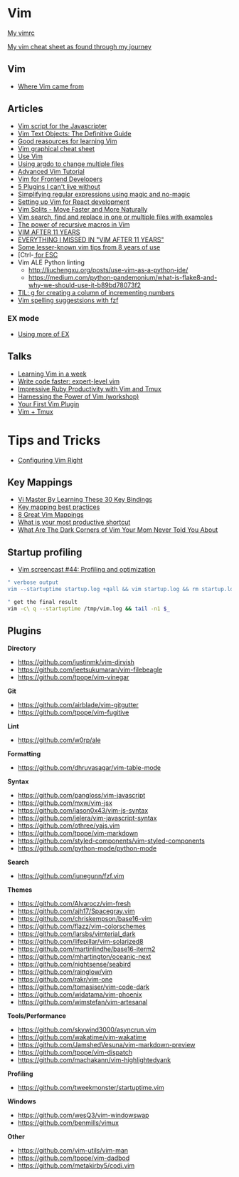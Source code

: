# Vim

[My vimrc](https://github.com/billyxs/.vim/blob/master/vimrc)

[My vim cheat sheet as found through my journey](https://github.com/billyxs/notes.md/blob/master/vim/CHEAT_SHEET.md)

## Vim
- [Where Vim came from](https://twobithistory.org/2018/08/05/where-vim-came-from.html) 

## Articles

- [Vim script for the Javascripter](https://w0rp.com/blog/post/vim-script-for-the-javascripter/)
- [Vim Text Objects: The Definitive Guide](https://blog.carbonfive.com/2011/10/17/vim-text-objects-the-definitive-guide/)
- [Good reasources for learning Vim](https://www.quora.com/What-are-some-good-resources-for-learning-Vim)
- [Vim graphical cheat sheet](http://www.viemu.com/vi-vim-cheat-sheet.gif)
- [Use Vim](https://antjanus.com/blog/thoughts-and-opinions/use-vim/)
- [Using argdo to change multiple files](http://vimcasts.org/episodes/using-argdo-to-change-multiple-files/)
- [Advanced Vim Tutorial](http://tebrik.kampanya.org.tr/Linux/Books/advanced_vim_tutorial.pdf)
- [Vim for Frontend Developers](https://speakerdeck.com/csswizardry/vim-for-front-end-developers)
- [5 Plugins I can't live without](https://hackernoon.com/5-vim-plugins-i-cant-live-without-for-javascript-development-f7e98f98e8d5)
- [Simplifying regular expressions using magic and no-magic](http://vim.wikia.com/wiki/Simplifying_regular_expressions_using_magic_and_no-magic)
- [Setting up Vim for React development](https://drivy.engineering/setting-up-vim-for-react/)
- [Vim Splits - Move Faster and More Naturally](https://robots.thoughtbot.com/vim-splits-move-faster-and-more-naturally)
- [Vim search, find and replace in one or multiple files with examples](http://web-techno.net/vim-search/)
- [The power of recursive macros in Vim](https://jovicailic.org/2018/06/recursive-macros-in-vim/)
- [VIM AFTER 11 YEARS](https://statico.github.io/vim.html)
- [EVERYTHING I MISSED IN "VIM AFTER 11 YEARS"](https://statico.github.io/vim2.html)
- [Some lesser-known vim tips from 8 years of use](https://tomjwatson.com/blog/vim-tips/)
- [Ctrl-[ for ESC](https://www.reddit.com/r/vim/comments/94ao9t/mrw_i_discovered_you_can_use_ctrl_instead_of_esc/)
- Vim ALE Python linting
  - http://liuchengxu.org/posts/use-vim-as-a-python-ide/
  - https://medium.com/python-pandemonium/what-is-flake8-and-why-we-should-use-it-b89bd78073f2
- [TIL: g<C-a> for creating a column of incrementing numbers](https://www.reddit.com/r/vim/comments/a1lvb1/til_gca_for_creating_a_column_of_incrementing/)
- [Vim spelling suggestsions with fzf](https://dev.to/coreyja/vim-spelling-suggestions-with-fzf-1ccc)

### EX mode
- [Using more of EX](https://sanctum.geek.nz/arabesque/using-more-of-ex/) 


## Talks

- [Learning Vim in a week](https://www.youtube.com/watch?v=_NUO4JEtkDw)
- [Write code faster: expert-level vim](http://youtu.be/SkdrYWhh-8s)
- [Impressive Ruby Productivity with Vim and Tmux](http://youtu.be/9jzWDr24UHQ)
- [Harnessing the Power of Vim (workshop)](https://teamtreehouse.com/library/harnessing-the-power-of-vim)
- [Your First Vim Plugin](https://youtu.be/lwD8G1P52Sk)
- [Vim + Tmux](https://youtu.be/5r6yzFEXajQ)

# Tips and Tricks

- [Configuring Vim Right](http://items.sjbach.com/319/configuring-vim-right)


## Key Mappings

- [Vi Master By Learning These 30 Key Bindings](https://www.howtogeek.com/115051/become-a-vi-master-by-learning-these-30-key-bindings/)
- [Key mapping best practices](https://vi.stackexchange.com/questions/6916/key-mapping-best-practices)
- [8 Great Vim Mappings](https://hashrocket.com/blog/posts/8-great-vim-mappings)
- [What is your most productive shortcut](https://stackoverflow.com/questions/1218390/what-is-your-most-productive-shortcut-with-vim)
- [What Are The Dark Corners of Vim Your Mom Never Told You About](https://stackoverflow.com/questions/726894/what-are-the-dark-corners-of-vim-your-mom-never-told-you-about)


## Startup profiling

- [Vim screencast #44: Profiling and optimization](https://www.youtube.com/watch?v=wQ9uB8I0cCg)

```bash
" verbose output
vim --startuptime startup.log +qall && vim startup.log && rm startup.log

" get the final result
vim -c\ q --startuptime /tmp/vim.log && tail -n1 $_
```

## Plugins

**Directory**

- https://github.com/justinmk/vim-dirvish
- https://github.com/jeetsukumaran/vim-filebeagle
- https://github.com/tpope/vim-vinegar


**Git**

- https://github.com/airblade/vim-gitgutter
- https://github.com/tpope/vim-fugitive


**Lint**

- https://github.com/w0rp/ale

**Formatting**

- https://github.com/dhruvasagar/vim-table-mode


**Syntax**

- https://github.com/pangloss/vim-javascript
- https://github.com/mxw/vim-jsx
- https://github.com/jason0x43/vim-js-syntax
- https://github.com/jelera/vim-javascript-syntax
- https://github.com/othree/yajs.vim
- https://github.com/tpope/vim-markdown
- https://github.com/styled-components/vim-styled-components
- https://github.com/python-mode/python-mode


**Search**

- https://github.com/junegunn/fzf.vim


**Themes**

- https://github.com/Alvarocz/vim-fresh
- https://github.com/ajh17/Spacegray.vim
- https://github.com/chriskempson/base16-vim
- https://github.com/flazz/vim-colorschemes
- https://github.com/larsbs/vimterial_dark
- https://github.com/lifepillar/vim-solarized8
- https://github.com/martinlindhe/base16-iterm2
- https://github.com/mhartington/oceanic-next
- https://github.com/nightsense/seabird
- https://github.com/rainglow/vim
- https://github.com/rakr/vim-one
- https://github.com/tomasiser/vim-code-dark
- https://github.com/widatama/vim-phoenix
- https://github.com/wimstefan/vim-artesanal


**Tools/Performance**

- https://github.com/skywind3000/asyncrun.vim
- https://github.com/wakatime/vim-wakatime
- https://github.com/JamshedVesuna/vim-markdown-preview
- https://github.com/tpope/vim-dispatch
- https://github.com/machakann/vim-highlightedyank


**Profiling**

- https://github.com/tweekmonster/startuptime.vim


**Windows**

- https://github.com/wesQ3/vim-windowswap
- https://github.com/benmills/vimux

**Other**

- https://github.com/vim-utils/vim-man
- https://github.com/tpope/vim-dadbod
- https://github.com/metakirby5/codi.vim
